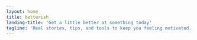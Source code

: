 ```yaml
---
layout: home
title: betterish
landing-title: 'Get a little better at something today'
tagline: 'Real stories, tips, and tools to keep you feeling motivated.'
---
```


